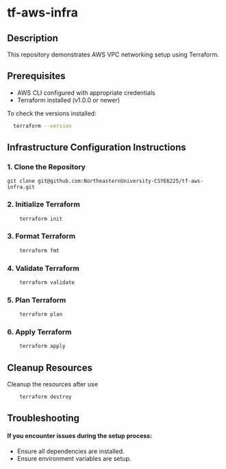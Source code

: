 # tf-aws-infra

## Description
This repository demonstrates AWS VPC networking setup using Terraform.

## Prerequisites
- AWS CLI configured with appropriate credentials
- Terraform installed (v1.0.0 or newer)

To check the versions installed:
```bash
  terraform --version
```
## Infrastructure Configuration Instructions
### 1. Clone the Repository
```angular2html
git clone git@github.com:NortheasternUniversity-CSYE6225/tf-aws-infra.git
```

### 2. Initialize Terraform
```bash
    terraform init
```

### 3. Format Terraform
```bash
    terraform fmt
```

### 4. Validate Terraform
```bash
    terraform validate
```

### 5. Plan Terraform
```bash
    terraform plan 
```

### 6. Apply Terraform
```bash
    terraform apply
```

## Cleanup Resources
Cleanup the resources after use
```bash
    terraform destroy
```

## Troubleshooting
#### If you encounter issues during the setup process:
 - Ensure all dependencies are installed.
 - Ensure environment variables are setup.
